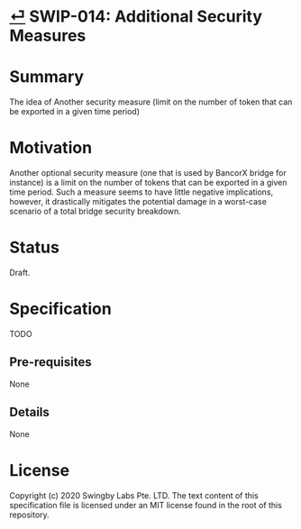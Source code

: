 # [⏎](./readme.md) SWIP-014: Additional Security Measures

# Summary

The idea of Another security measure (limit on the number of token that can be exported in a given time period)

# Motivation

Another optional security measure (one that is used by BancorX bridge for instance) is a limit on the number of tokens that can be exported in a given time period. Such a measure seems to have little negative implications, however, it drastically mitigates the potential damage in a worst-case scenario of a total bridge security breakdown.

# Status

Draft.

# Specification

TODO

## Pre-requisites

None

## Details

None

# License

Copyright (c) 2020 Swingby Labs Pte. LTD. The text content of this specification file is licensed under an MIT license found in the root of this repository.
